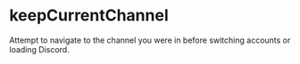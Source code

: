 # keepCurrentChannel

Attempt to navigate to the channel you were in before switching accounts or loading Discord.
